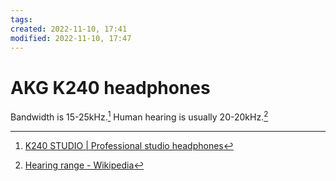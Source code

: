```yaml
---
tags: 
created: 2022-11-10, 17:41
modified: 2022-11-10, 17:47
---
```


# AKG K240 headphones
Bandwidth is 15-25kHz.[^1] Human hearing is usually 20-20kHz.[^2]

[^1]: [K240 STUDIO | Professional studio headphones](https://www.akg.com/Headphones/Professional%20Headphones/K240-Studio.html)
[^2]: [Hearing range - Wikipedia](https://en.wikipedia.org/wiki/Hearing_range)